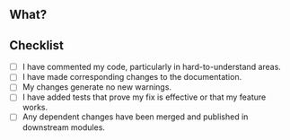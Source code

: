 ## What?

## Checklist

- [ ] I have commented my code, particularly in hard-to-understand areas.
- [ ] I have made corresponding changes to the documentation.
- [ ] My changes generate no new warnings.
- [ ] I have added tests that prove my fix is effective or that my feature
  works.
- [ ] Any dependent changes have been merged and published in downstream
  modules.
